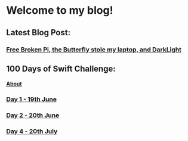 # Welcome to my blog!

## Latest Blog Post:
### [Free Broken Pi, the Butterfly stole my laptop, and DarkLight](https://noahthedev.xyz/blog/2020/06/04/free-broken-pi-the-butterfly-stole-my-laptop-and-darklight)

## 100 Days of Swift Challenge:
#### [About](https://noahthedev.xyz/blog/100swift/about)
### [Day 1 - 19th June](https://noahthedev.xyz/blog/100swift/06/19/day1)
### [Day 2 - 20th June](https://noahthedev.xyz/blog/100swift/06/20/day2)
### [Day 4 - 20th July](https://noahthedev.xyz/blog/100swift/07/20/day4)
